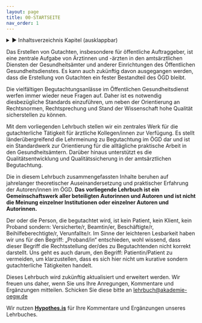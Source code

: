 ```yaml
---
layout: page
title: 00-STARTSEITE
nav_order: 1
---
```

 
<details markdown="block"> 
  <summary> 
      &#9658; Inhaltsverzeichnis Kapitel (ausklappbar) 
  </summary>
 
1. TOC
{:toc}
 </details>
 
   <p></p>
 
 
Das Erstellen von Gutachten, insbesondere für öffentliche Auftraggeber,
ist eine zentrale Aufgabe von Ärztinnen und -ärzten in den
amtsärztlichen Diensten der Gesundheitsämter und anderer Einrichtungen
des Öffentlichen Gesundheitsdienstes. Es kann auch zukünftig davon
ausgegangen werden, dass die Erstellung von Gutachten ein fester
Bestandteil des ÖGD bleibt.

Die vielfältigen Begutachtungsanlässe im Öffentlichen Gesundheitsdienst
werfen immer wieder neue Fragen auf. Daher ist es notwendig
diesbezügliche Standards einzuführen, um neben der Orientierung an
Rechtsnormen, Rechtsprechung und Stand der Wissenschaft hohe Qualität
sicherstellen zu können.

Mit dem vorliegenden Lehrbuch stellen wir ein zentrales Werk für die
gutachterliche Tätigkeit für ärztliche Kollegen/innen zur Verfügung. Es
stellt länderübergreifend die Lehrmeinung zu Begutachtung im ÖGD dar und
ist ein Standardwerk zur Orientierung für die alltägliche praktische
Arbeit in den Gesundheitsämtern. Darüber hinaus unterstützt es die
Qualitätsentwicklung und Qualitätssicherung in der amtsärztlichen
Begutachtung.

Die in diesem Lehrbuch zusammengefassten Inhalte beruhen auf jahrelanger
theoretischer Auseinandersetzung und praktischer Erfahrung der
Autoren/innen im ÖGD. **Das vorliegende Lehrbuch ist ein
Gemeinschaftswerk aller beteiligten Autorinnen und Autoren und ist nicht
die Meinung einzelner Institutionen oder einzelner Autoren und
Autorinnen.**

Der oder die Person, die begutachtet wird, ist kein Patient, kein
Klient, kein Proband sondern: Versicherte/r, Beamtin/er, Beschäftigte/r,
Beihilfeberechtigte/r, Verunfallte/r. Im Sinne der leichteren Lesbarkeit
haben wir uns für den Begriff: „Proband/in“ entschieden, wohl wissend,
dass dieser Begriff die Rechtsstellung der/des zu Begutachtenden nicht
korrekt darstellt. Uns geht es auch darum, den Begriff:
Patientin/Patient zu vermeiden, um klarzustellen, dass es sich hier
nicht um kurative sondern gutachterliche Tätigkeiten handelt.

Dieses Lehrbuch wird zukünftig aktualisiert und erweitert werden. Wir
freuen uns daher, wenn Sie uns Ihre Anregungen, Kommentare und
Ergänzungen mitteilen. Schicken Sie diese bitte an
lehrbuch@akademie-oegw.de

Wir nutzen
**[Hypothes.is](https://hypothes.is/ "https://hypothes.is/")** für Ihre
Kommentare und Ergänzungen unseres Lehrbuches.

<div class="section fnlist" data-role="doc-footnotes">

</div>

